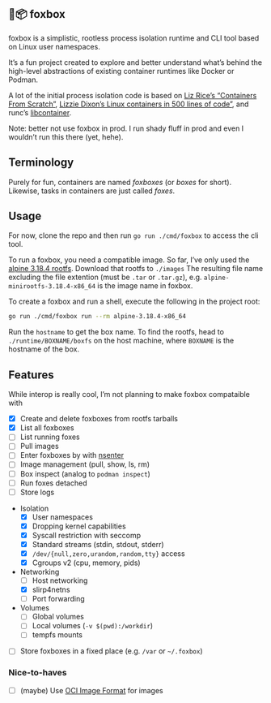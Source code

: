 ## 🦊📦 foxbox

foxbox is a simplistic, rootless process isolation runtime and CLI tool
based on Linux user namespaces.

It’s a fun project created to explore and better understand what’s behind
the high-level abstractions of existing container runtimes like Docker or
Podman.

A lot of the initial process isolation code is based on [Liz Rice’s
“Containers From Scratch”][lizrice], [Lizzie Dixon’s Linux containers in
500 lines of code”][lizzie500], and runc’s [libcontainer][runc].

Note: better not use foxbox in prod. I run shady fluff in prod and even I
wouldn’t run this there (yet, hehe).

[lizrice]: https://github.com/lizrice/containers-from-scratch
[lizzie500]: https://blog.lizzie.io/linux-containers-in-500-loc.html
[runc]: https://github.com/opencontainers/runc

## Terminology

Purely for fun, containers are named _foxboxes_ (or _boxes_ for short).
Likewise, tasks in containers are just called _foxes_.

## Usage

For now, clone the repo and then run `go run ./cmd/foxbox` to access the
cli tool.

To run a foxbox, you need a compatible image. So far, I’ve only used the
[alpine 3.18.4 rootfs][alpine]. Download that rootfs to `./images` The
resulting file name excluding the file extention (must be `.tar` or
`.tar.gz`), e.g. `alpine-minirootfs-3.18.4-x86_64` is the image name in
foxbox.

To create a foxbox and run a shell, execute the following in the project
root:

```sh
go run ./cmd/foxbox run --rm alpine-3.18.4-x86_64
```

Run the `hostname` to get the box name. To find the rootfs, head to
`./runtime/BOXNAME/boxfs` on the host machine, where `BOXNAME` is the
hostname of the box.

[alpine]: https://dl-cdn.alpinelinux.org/alpine/v3.18/releases/x86_64/alpine-minirootfs-3.18.4-x86_64.tar.gz

## Features

While interop is really cool, I’m not planning to make foxbox compataible
with

- [x] Create and delete foxboxes from rootfs tarballs
- [x] List all foxboxes
- [ ] List running foxes
- [ ] Pull images
- [ ] Enter foxboxes by with [nsenter][nsenter]
- [ ] Image management (pull, show, ls, rm)
- [ ] Box inspect (analog to `podman inspect`)
- [ ] Run foxes detached
- [ ] Store logs
- Isolation
  - [x] User namespaces
  - [x] Dropping kernel capabilities
  - [x] Syscall restriction with seccomp
  - [x] Standard streams (stdin, stdout, stderr)
  - [x] `/dev/{null,zero,urandom,random,tty}` access
  - [x] Cgroups v2 (cpu, memory, pids)
- Networking
  - [ ] Host networking
  - [x] slirp4netns
  - [ ] Port forwarding
- Volumes
  - [ ] Global volumes
  - [ ] Local volumes (`-v $(pwd):/workdir`)
  - [ ] tempfs mounts
- [ ] Store foxboxes in a fixed place (e.g. `/var` or `~/.foxbox`)

[ociif]: https://github.com/opencontainers/image-spec
[nsenter]: https://github.com/opencontainers/runc/blob/main/libcontainer/nsenter/README.md

### Nice-to-haves

- [ ] (maybe) Use [OCI Image Format][ociif] for images
